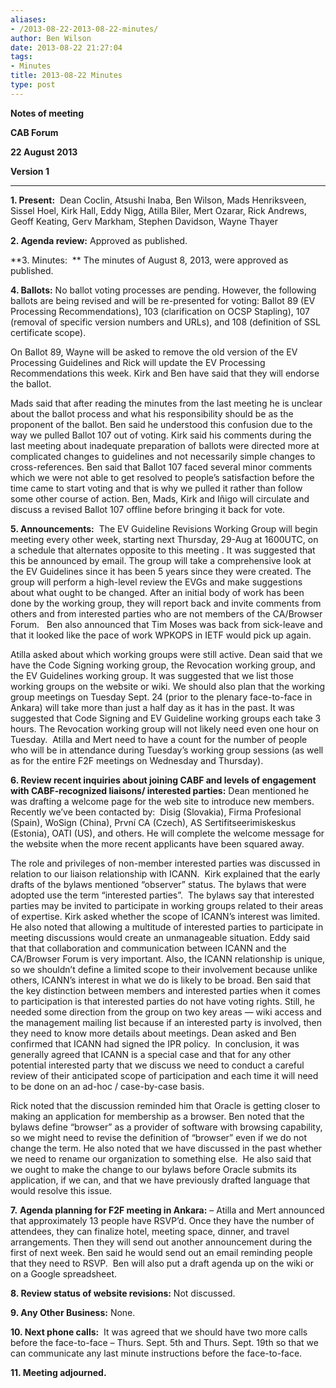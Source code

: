 ```yaml
---
aliases:
- /2013-08-22-2013-08-22-minutes/
author: Ben Wilson
date: 2013-08-22 21:27:04
tags:
- Minutes
title: 2013-08-22 Minutes
type: post
---
```


**Notes of meeting**

**CAB Forum**

**22 August 2013**

**Version 1**

****

**1. Present:**  Dean Coclin, Atsushi Inaba, Ben Wilson, Mads Henriksveen, Sissel Hoel, Kirk Hall, Eddy Nigg, Atilla Biler, Mert Ozarar, Rick Andrews, Geoff Keating, Gerv Markham, Stephen Davidson, Wayne Thayer

**2. Agenda review:** Approved as published.

**3. Minutes:  ** The minutes of August 8, 2013, were approved as published.

**4. Ballots:** No ballot voting processes are pending. However, the following ballots are being revised and will be re-presented for voting: Ballot 89 (EV Processing Recommendations), 103 (clarification on OCSP Stapling), 107 (removal of specific version numbers and URLs), and 108 (definition of SSL certificate scope).

On Ballot 89, Wayne will be asked to remove the old version of the EV Processing Guidelines and Rick will update the EV Processing Recommendations this week. Kirk and Ben have said that they will endorse the ballot.

Mads said that after reading the minutes from the last meeting he is unclear about the ballot process and what his responsibility should be as the proponent of the ballot. Ben said he understood this confusion due to the way we pulled Ballot 107 out of voting. Kirk said his comments during the last meeting about inadequate preparation of ballots were directed more at complicated changes to guidelines and not necessarily simple changes to cross-references. Ben said that Ballot 107 faced several minor comments which we were not able to get resolved to people’s satisfaction before the time came to start voting and that is why we pulled it rather than follow some other course of action. Ben, Mads, Kirk and Iñigo will circulate and discuss a revised Ballot 107 offline before bringing it back for vote.

**5. Announcements:**  The EV Guideline Revisions Working Group will begin meeting every other week, starting next Thursday, 29-Aug at 1600UTC, on a schedule that alternates opposite to this meeting . It was suggested that this be announced by email. The group will take a comprehensive look at the EV Guidelines since it has been 5 years since they were created. The group will perform a high-level review the EVGs and make suggestions about what ought to be changed. After an initial body of work has been done by the working group, they will report back and invite comments from others and from interested parties who are not members of the CA/Browser Forum.   Ben also announced that Tim Moses was back from sick-leave and that it looked like the pace of work WPKOPS in IETF would pick up again.

Atilla asked about which working groups were still active. Dean said that we have the Code Signing working group, the Revocation working group, and the EV Guidelines working group. It was suggested that we list those working groups on the website or wiki. We should also plan that the working group meetings on Tuesday Sept. 24 (prior to the plenary face-to-face in Ankara) will take more than just a half day as it has in the past. It was suggested that Code Signing and EV Guideline working groups each take 3 hours. The Revocation working group will not likely need even one hour on Tuesday.  Atilla and Mert need to have a count for the number of people who will be in attendance during Tuesday’s working group sessions (as well as for the entire F2F meetings on Wednesday and Thursday).

**6. Review recent inquiries about joining CABF and levels of engagement with CABF-recognized liaisons/ interested parties:** Dean mentioned he was drafting a welcome page for the web site to introduce new members. Recently we’ve been contacted by:  Disig (Slovakia), Firma Profesional (Spain), WoSign (China), První CA (Czech), AS Sertifitseerimiskeskus (Estonia), OATI (US), and others. He will complete the welcome message for the website when the more recent applicants have been squared away.

The role and privileges of non-member interested parties was discussed in relation to our liaison relationship with ICANN.  Kirk explained that the early drafts of the bylaws mentioned “observer” status. The bylaws that were adopted use the term “interested parties”.  The bylaws say that interested parties may be invited to participate in working groups related to their areas of expertise. Kirk asked whether the scope of ICANN’s interest was limited. He also noted that allowing a multitude of interested parties to participate in meeting discussions would create an unmanageable situation. Eddy said that that collaboration and communication between ICANN and the CA/Browser Forum is very important. Also, the ICANN relationship is unique, so we shouldn’t define a limited scope to their involvement because unlike others, ICANN’s interest in what we do is likely to be broad. Ben said that the key distinction between members and interested parties when it comes to participation is that interested parties do not have voting rights. Still, he needed some direction from the group on two key areas — wiki access and the management mailing list because if an interested party is involved, then they need to know more details about meetings. Dean asked and Ben confirmed that ICANN had signed the IPR policy.  In conclusion, it was generally agreed that ICANN is a special case and that for any other potential interested party that we discuss we need to conduct a careful review of their anticipated scope of participation and each time it will need to be done on an ad-hoc / case-by-case basis.

Rick noted that the discussion reminded him that Oracle is getting closer to making an application for membership as a browser. Ben noted that the bylaws define “browser” as a provider of software with browsing capability, so we might need to revise the definition of “browser” even if we do not change the term. He also noted that we have discussed in the past whether we need to rename our organization to something else.  He also said that we ought to make the change to our bylaws before Oracle submits its application, if we can, and that we have previously drafted language that would resolve this issue.

**7.** **Agenda planning for F2F meeting in Ankara:** – Atilla and Mert announced that approximately 13 people have RSVP’d. Once they have the number of attendees, they can finalize hotel, meeting space, dinner, and travel arrangements. Then they will send out another announcement during the first of next week. Ben said he would send out an email reminding people that they need to RSVP.  Ben will also put a draft agenda up on the wiki or on a Google spreadsheet.

**8. Review status of website revisions:** Not discussed.

**9. Any Other Business:** None.

**10. Next phone calls:**  It was agreed that we should have two more calls before the face-to-face – Thurs. Sept. 5th and Thurs. Sept. 19th so that we can communicate any last minute instructions before the face-to-face.

**11. Meeting adjourned.**